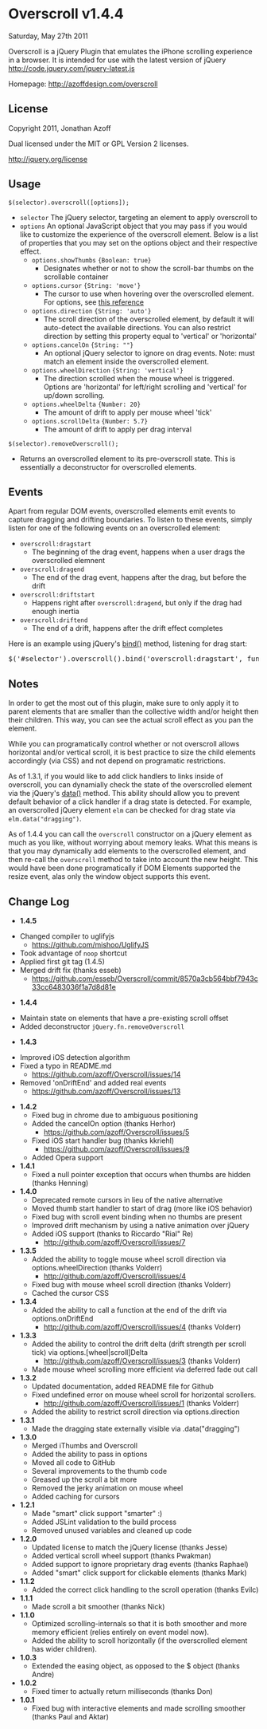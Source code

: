 Overscroll v1.4.4
=================
Saturday, May 27th 2011

Overscroll is a jQuery Plugin that emulates the iPhone scrolling experience in a browser. It is intended for use with the latest version of jQuery
<http://code.jquery.com/jquery-latest.js>

Homepage: <http://azoffdesign.com/overscroll>
 
License
-------
Copyright 2011, Jonathan Azoff

Dual licensed under the MIT or GPL Version 2 licenses.

<http://jquery.org/license>

Usage
-----
`$(selector).overscroll([options]);`

+ `selector`
    The jQuery selector, targeting an element to apply overscroll to
+ `options`
    An optional JavaScript object that you may pass if you would like to customize the experience of the overscroll element. Below is a list of properties that you may set on the options object and their respective effect.
    * `options.showThumbs` `{Boolean: true}`
        - Designates whether or not to show the scroll-bar thumbs on the scrollable container
    * `options.cursor` `{String: 'move'}`
        - The cursor to use when hovering over the overscrolled element. For options, see [this reference](http://www.w3schools.com/CSS/pr_class_cursor.asp)
	* `options.direction` `{String: 'auto'}`
        - The scroll direction of the overscrolled element, by default it will auto-detect the available directions. You can also restrict direction by setting this property equal to 'vertical' or 'horizontal'
    * `options.cancelOn` `{String: ""}`
		- An optional jQuery selector to ignore on drag events. Note: must match an element inside the overscrolled element.
    * `options.wheelDirection` `{String: 'vertical'}`
        - The direction scrolled when the mouse wheel is triggered. Options are 'horizontal' for left/right scrolling and 'vertical' for up/down scrolling.
    * `options.wheelDelta` `{Number: 20}`
        - The amount of drift to apply per mouse wheel 'tick'
    * `options.scrollDelta` `{Number: 5.7}`
        - The amount of drift to apply per drag interval

`$(selector).removeOverscroll();`

- Returns an overscrolled element to its pre-overscroll state. This is essentially a deconstructor for overscrolled elements.

Events
------
Apart from regular DOM events, overscrolled elements emit events to capture dragging and drifting boundaries. To listen to these events, simply listen for one of the following events on an overscrolled element:

+ `overscroll:dragstart`
	* The beginning of the drag event, happens when a user drags the overscrolled elemnent
+ `overscroll:dragend`
	* The end of the drag event, happens after the drag, but before the drift
+ `overscroll:driftstart`
	* Happens right after `overscroll:dragend`, but only if the drag had enough inertia
+ `overscroll:driftend`
	* The end of a drift, happens after the drift effect completes

Here is an example using jQuery's [bind()](http://api.jquery.com/bind/) method, listening for drag start:

<pre>$('#selector').overscroll().bind('overscroll:dragstart', function(){ console.log('Drag started!') });</pre>

Notes
-----
In order to get the most out of this plugin, make sure to only apply it to parent elements that are smaller than the collective width and/or height then their children. This way, you can see the actual scroll effect as you pan the element.

While you can programatically control whether or not overscroll allows horizontal and/or vertical scroll, it is best practice to size the child elements accordingly (via CSS) and not depend on programatic restrictions.

As of 1.3.1, if you would like to add click handlers to links inside of overscroll, you can dynamially check the state of the overscrolled element via the jQuery's [data()](http://api.jquery.com/bind/) method. This ability should allow you to prevent default behavior of a click handler if a drag state is detected. For example, an overscrolled jQuery element `elm` can be checked for drag state via `elm.data("dragging")`.

As of 1.4.4 you can call the `overscroll` constructor on a jQuery element as much as you like, without worrying about memory leaks. What this means is that you may dynamically add elements to the overscrolled element, and then re-call the `overscroll` method to take into account the new height. This would have been done programatically if DOM Elements supported the resize event, alas only the window object supports this event.

Change Log
----------

 * __1.4.5__
  - Changed compiler to uglifyjs
	+ <https://github.com/mishoo/UglifyJS>
  - Took advantage of `noop` shortcut
  - Applied first git tag (1.4.5)
  - Merged drift fix (thanks esseb)
	+ <https://github.com/esseb/Overscroll/commit/8570a3cb564bbf7943c33cc6483036f1a7d8d81e>
 * __1.4.4__
  - Maintain state on elements that have a pre-existing scroll offset
  - Added deconstructor `jQuery.fn.removeOverscroll`
 * __1.4.3__
  - Improved iOS detection algorithm
  - Fixed a typo in README.md
	   + <https://github.com/azoff/Overscroll/issues/14>
  - Removed 'onDriftEnd' and added real events
	   + <https://github.com/azoff/Overscroll/issues/13>	
 * __1.4.2__
   - Fixed bug in chrome due to ambiguous positioning
   - Added the cancelOn option (thanks Herhor)
       + <https://github.com/azoff/Overscroll/issues/5>
   - Fixed iOS start handler bug (thanks kkriehl)
	   + <https://github.com/azoff/Overscroll/issues/9>
   - Added Opera support
 * __1.4.1__
   - Fixed a null pointer exception that occurs when thumbs are hidden (thanks Henning)
 * __1.4.0__
   - Deprecated remote cursors in lieu of the native alternative
   - Moved thumb start handler to start of drag (more like iOS behavior)
   - Fixed bug with scroll event binding when no thumbs are present
   - Improved drift mechanism by using a native animation over jQuery
   - Added iOS support (thanks to Riccardo "Rial" Re)
       + <http://github.com/azoff/Overscroll/issues/7>
 * __1.3.5__
    - Added the ability to toggle mouse wheel scroll direction via options.wheelDirection (thanks Volderr)
       + <http://github.com/azoff/Overscroll/issues/4>
    - Fixed bug with mouse wheel scroll direction (thanks Volderr)
    - Cached the cursor CSS
 * __1.3.4__
   - Added the ability to call a function at the end of the drift via options.onDriftEnd 
      + <http://github.com/azoff/Overscroll/issues/4> (thanks Volderr)
 * __1.3.3__
    - Added the ability to control the drift delta (drift strength per scroll tick) via options.[wheel|scroll]Delta
       + <http://github.com/azoff/Overscroll/issues/3> (thanks Volderr)
    - Made mouse wheel scrolling more efficient via deferred fade out call
 * __1.3.2__
   - Updated documentation, added README file for Github
   - Fixed undefined error on mouse wheel scroll for horizontal scrollers.
      + <http://github.com/azoff/Overscroll/issues/1> (thanks Volderr)
   - Added the ability to restrict scroll direction via options.direction
 * __1.3.1__
   - Made the dragging state externally visible via .data("dragging")
 * __1.3.0__
   - Merged iThumbs and Overscroll
   - Added the ability to pass in options
   - Moved all code to GitHub
   - Several improvements to the thumb code
   - Greased up the scroll a bit more
   - Removed the jerky animation on mouse wheel
   - Added caching for cursors
 * __1.2.1__
   - Made "smart" click support "smarter" :)
   - Added JSLint validation to the build process
   - Removed unused variables and cleaned up code
 * __1.2.0__
   - Updated license to match the jQuery license (thanks Jesse)
   - Added vertical scroll wheel support (thanks Pwakman)
   - Added support to ignore proprietary drag events (thanks Raphael)
   - Added "smart" click support for clickable elements (thanks Mark)
 * __1.1.2__
   - Added the correct click handling to the scroll operation (thanks Evilc)
 * __1.1.1__
   - Made scroll a bit smoother (thanks Nick)
 * __1.1.0__
   - Optimized scrolling-internals so that it is both smoother and more memory efficient (relies entirely on event model now). 
   - Added the ability to scroll horizontally (if the overscrolled element has wider children).
 * __1.0.3__
   - Extended the easing object, as opposed to the $ object (thanks Andre)
 * __1.0.2__
   - Fixed timer to actually return milliseconds (thanks Don)
 * __1.0.1__
   - Fixed bug with interactive elements and made scrolling smoother (thanks Paul and Aktar)